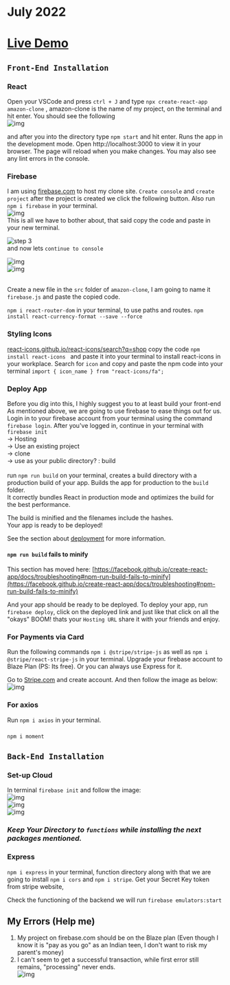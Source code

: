 # July 2022

# [Live Demo](https://clone-d14cb.web.app/)

## `Front-End Installation`

### React

Open your VSCode and press `ctrl + J` and type `npx create-react-app amazon-clone` , amazon-clone is the name of my project, on the terminal and hit enter.
You should see the following </br>
![img](https://cdn.discordapp.com/attachments/947060629066354689/999316178239496352/unknown.png)

and after you into the directory type `npm start` and hit enter. Runs the app in the development mode.
Open http://localhost:3000 to view it in your browser. The page will reload when you make changes. You may also see any lint errors in the console.

### Firebase

I am using [firebase.com](https://console.firebase.google.com/u/0/) to host my clone site. `Create console` and `create project` after the project is created we click the following button. Also run `npm i firebase` in your terminal.</br>
![img](https://cdn.discordapp.com/attachments/947060629066354689/999319460601139210/unknown.png)
</br>This is all we have to bother about, that said copy the code and paste in your new terminal.</br>

![step 3](https://cdn.discordapp.com/attachments/947060629066354689/999319127887970395/unknown.png)
</br>and now lets `continue to console` </br>

![img](https://cdn.discordapp.com/attachments/947060629066354689/999320341497262120/unknown.png) </br> ![img](https://cdn.discordapp.com/attachments/947060629066354689/999320549467635722/unknown.png)

</br>Create a new file in the `src` folder of `amazon-clone`, I am going to name it `firebase.js` and paste the copied code.

`npm i react-router-dom` in your terminal, to use paths and routes.
`npm install react-currency-format --save --force`

### Styling Icons

[react-icons.github.io/react-icons/search?q=shop](https://react-icons.github.io/react-icons/search?q=shop) copy the code `npm install react-icons ` and paste it into your terminal to install react-icons in your workplace. Search for `icon` and copy and paste the npm code into your terminal `import { icon_name } from "react-icons/fa";`

### Deploy App

Before you dig into this, I highly suggest you to at least build your front-end
As mentioned above, we are going to use firebase to ease things out for us. Login in to your firebase account from your terminal using the command `firebase login`. After you've logged in, continue in your terminal with `firebase init`
</br> -> Hosting </br>
-> Use an existing project </br>
-> clone </br>
-> use as your public directory? : build </br></br>
run `npm run build` on your terminal, creates a build directory with a production build of your app.
Builds the app for production to the `build` folder.\
It correctly bundles React in production mode and optimizes the build for the best performance.

The build is minified and the filenames include the hashes.\
Your app is ready to be deployed!

See the section about [deployment](https://facebook.github.io/create-react-app/docs/deployment) for more information.

#### `npm run build` fails to minify

This section has moved here: [https://facebook.github.io/create-react-app/docs/troubleshooting#npm-run-build-fails-to-minify](https://facebook.github.io/create-react-app/docs/troubleshooting#npm-run-build-fails-to-minify)

And your app should be ready to be deployed. To deploy your app, run `firebase deploy`, click on the deployed link and just like that click on all the "okays" BOOM! thats your `Hosting URL` share it with your friends and enjoy.

### For Payments via Card

Run the following commands `npm i @stripe/stripe-js` as well as `npm i @stripe/react-stripe-js` in your terminal.
Upgrade your firebase account to Blaze Plan (PS: Its free). Or you can always use Express for it.

Go to [Stripe.com](https://stripe.com/en-in) and create account. And then follow the image as below: </br>
![img](https://cdn.discordapp.com/attachments/947060629066354689/1001161684557238325/unknown.png)</br>

### For axios

Run `npm i axios` in your terminal.</br>

###

`npm i moment`

## `Back-End Installation`

### Set-up Cloud

In terminal `firebase init` and follow the image: </br>
![img](https://cdn.discordapp.com/attachments/947060629066354689/1001179123621838848/unknown.png)</br>
![img](https://cdn.discordapp.com/attachments/947060629066354689/1001179198418845716/unknown.png)</br>
![img](https://cdn.discordapp.com/attachments/947060629066354689/1001179303440027690/unknown.png)</br>

### _**Keep Your Directory to `functions` while installing the next packages mentioned.**_

### Express

`npm i express` in your terminal, function directory along with that we are going to install `npm i cors` and `npm i stripe`. Get your Secret Key token from stripe website,

Check the functioning of the backend we will run `firebase emulators:start`

## My Errors (Help me)

1. My project on firebase.com should be on the Blaze plan (Even though I know it is "pay as you go" as an Indian teen, I don't want to risk my parent's money)
2. I can't seem to get a successful transaction, while first error still remains, "processing" never ends. </br>
   ![img](https://cdn.discordapp.com/attachments/947060629066354689/1002911048233406496/unknown.png)
